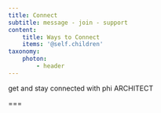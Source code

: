 ```yaml
---
title: Connect
subtitle: message - join - support
content:
    title: Ways to Connect
    items: '@self.children'
taxonomy:
    photon:
        - header
---
```


get and stay connected with phi ARCHITECT

===
